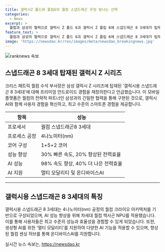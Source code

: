 ```yaml
---
title: 갤럭시Z 폴드와 플립6의 퀄컴 스냅드래곤 우정 빛나는 선택
categories:
  - News
excerpt: >
  퀄컴과 삼성의 협력으로 갤럭시 Z 폴드 6과 갤럭시 Z 플립 6에 스냅드래곤 8 3세대가 탑재되며, AI 기술과 게임 기능, 연결성 등이 향상될 전망이다. 퀄컴은 4나노미터 공정의 크라이오 아키텍처를 기반으로 한 스냅드래곤8 3세대를 통해 AI 성능과 에너지 효율을 향상시키고, 새로운 모바일 AI 경험이 강조되고 있다. 이러한 혁신적인 플랫폼이 사용자의 모바일 경험을 한 단계 끌어올릴 것으로 기대된다.
feature_text: >
  퀄컴과 삼성의 협력으로 갤럭시 Z 폴드 6과 갤럭시 Z 플립 6에 스냅드래곤 8 3세대가 탑재되며, AI 기술과 게임 기능, 연결성 등이 향상될 전망이다. 퀄컴은 4나노미터 공정의 크라이오 아키텍처를 기반으로 한 스냅드래곤8 3세대를 통해 AI 성능과 에너지 효율을 향상시키고, 새로운 모바일 AI 경험이 강조되고 있다. 이러한 혁신적인 플랫폼이 사용자의 모바일 경험을 한 단계 끌어올릴 것으로 기대된다.
image: 'https://newsdao.kr/res/images/meta/newsdao_breakingnews.jpg'
---
```


<p><img src="https://newsdao.kr/res/images/meta/newsdao_breakingnews.jpg" alt="ranknews 속보" /></p>

<h2 data-ke-size="size26">스냅드래곤 8 3세대 탑재된 갤럭시 Z 시리즈</h2>

<p data-ke-size="size16">크리스 패트릭 퀄컴 수석 부사장은 삼성 갤럭시 Z 시리즈에 탑재된 '갤럭시용 스냅드래곤 8 3세대'에 대해 프리미엄 안드로이드 경험을 재정의한다고 언급했습니다. 이 모바일 플랫폼은 퀄컴의 전략적 파트너인 삼성과의 긴밀한 협력을 통해 구현된 것으로, 갤럭시 AI와 함께 사용자 경험을 혁신하고, 최고 수준의 스마트폰 경험을 제공합니다.</p>

<table>
    <thead>
        <tr>
            <th>항목</th>
            <th>성능</th>
        </tr>
    </thead>
    <tbody>
        <tr>
            <td>프로세서</td>
            <td>퀄컴 스냅드래곤8 3세대</td>
        </tr>
        <tr>
            <td>프로세스 공정</td>
            <td>4나노미터(nm)</td>
        </tr>
        <tr>
            <td>코어 구성</td>
            <td>1+5+2 코어</td>
        </tr>
        <tr>
            <td>성능 향상</td>
            <td>30% 빠른 속도, 20% 향상된 전력효율</td>
        </tr>
        <tr>
            <td>AI 성능</td>
            <td>98% 속도 향상, 40% 더 나은 전력효율</td>
        </tr>
        <tr>
            <td>AI 지원</td>
            <td>멀티 모달리티 및 온디바이스AI</td>
        </tr>
    </tbody>
</table>

<hr>

<h2 data-ke-size="size26">갤럭시용 스냅드래곤 8 3세대의 특징</h2>

<p data-ke-size="size16">갤럭시용 스냅드래곤 8 3세대는 4나노미터(nm) 공정의 퀄컴 크라이오 아키텍처를 기반으로 구성되었으며, AI 성능 향상을 위해 차세대 퀄컴 헥사곤 NPU를 적용했습니다. 이를 통해 사용자들은 최고 수준의 성능과 효율성을 경험할 수 있게 되었습니다. 또한, 생성형 AI를 위한 '멀티 모달리티'를 지원하여 다양한 AI 기능을 적용할 수 있으며, 향상된 퀄컴 센싱 허브를 통해 온디바이스AI를 지원합니다.</p>
실시간 뉴스 속보는, <a href="https://newsdao.kr" rel="dofollow">https://newsdao.kr</a>


